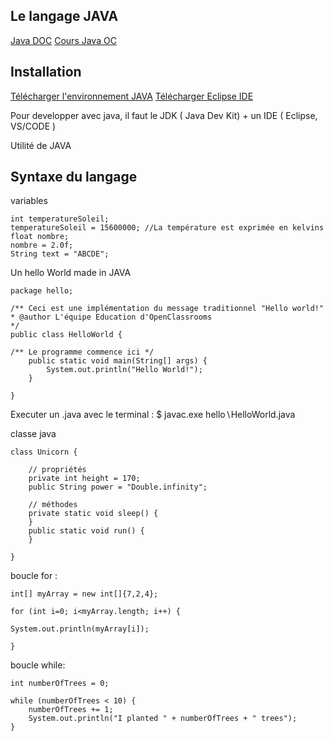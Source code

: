 ## Le langage JAVA

[Java DOC](https://docs.oracle.com/en/java/)
[Cours Java OC](https://openclassrooms.com/fr/courses/26832-apprenez-a-programmer-en-java)


## Installation


[Télécharger l'environnement JAVA](http://www.oracle.com/technetwork/java/javase/downloads/index.html)
[Télécharger Eclipse IDE](https://www.eclipse.org/)

Pour developper avec java, il faut le JDK ( Java Dev Kit) + un IDE ( Eclipse, VS/CODE )


Utilité de JAVA


## Syntaxe du langage


variables

    int temperatureSoleil;
    temperatureSoleil = 15600000; //La température est exprimée en kelvins
    float nombre;
    nombre = 2.0f;
    String text = "ABCDE";

Un hello World made in JAVA


    package hello;

    /** Ceci est une implémentation du message traditionnel "Hello world!"
    * @author L'équipe Education d'OpenClassrooms
    */
    public class HelloWorld {

    /** Le programme commence ici */
        public static void main(String[] args) {
            System.out.println("Hello World!");
        }

    }

Executer un .java avec le terminal :
    $ javac.exe hello∖HelloWorld.java


classe java

    class Unicorn {

        // propriétés
        private int height = 170;
        public String power = "Double.infinity";

        // méthodes
        private static void sleep() {
        }
        public static void run() {
        }

    }

boucle for :

    int[] myArray = new int[]{7,2,4};

    for (int i=0; i<myArray.length; i++) {

    System.out.println(myArray[i]);

    }

boucle while:

    int numberOfTrees = 0;

    while (numberOfTrees < 10) {
        numberOfTrees += 1;
        System.out.println("I planted " + numberOfTrees + " trees");
    }
